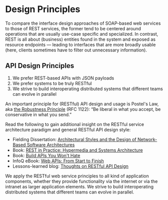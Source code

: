 # Design Principles

To compare the interface design approaches of SOAP-based web services to those of REST services,
the former tend to be centered around operations that are usually use-case specific and specialized.
In contrast, REST is all about (business) entities found in the system and exposed as resource
endpoints — leading to interfaces that are more broadly usable (here, clients sometimes have to
filter out unnecessary information).

## API Design Principles

1. We prefer REST-based APIs with JSON payloads
2. We prefer systems to be truly RESTful
3. We strive to build interoperating distributed systems that different teams can evolve in parallel

An important principle for (RESTful) API design and usage is Postel's Law, aka [the
Robustness Principle](http://en.wikipedia.org/wiki/Robustness_principle) (RFC 1122):
“Be liberal in what you accept, be conservative in what you send.”

Read the following to gain additional insight on the RESTful service architecture paradigm and
general RESTful API design style:

- Fielding Dissertation: [Architectural Styles and the Design of Network-Based Software
  Architectures](http://www.ics.uci.edu/~fielding/pubs/dissertation/top.htm)
- Book: [REST in Practice: Hypermedia and Systems
  Architecture](http://www.amazon.de/REST-Practice-Hypermedia-Systems-Architecture/dp/0596805829)
- Book: [Build APIs You Won't
  Hate](https://leanpub.com/build-apis-you-wont-hate)
- InfoQ eBook: [Web APIs: From Start to
  Finish](http://www.infoq.com/minibooks/emag-web-api)
- Lessons-learned blog: [Thoughts on RESTful API
  Design](http://restful-api-design.readthedocs.org/en/latest/)

We apply the RESTful web service principles to all kind of application components, whether they provide functionality via the internet or via the intranet as larger application elements. We strive to build interoperating distributed systems that different teams can evolve in parallel.
